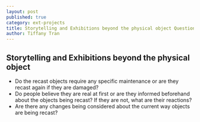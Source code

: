 ```yaml
---
layout: post
published: true
category: ext-projects
title: Storytelling and Exhibitions beyond the physical object Questions
author: Tiffany Tran
---
```

## Storytelling and Exhibitions beyond the physical object

- Do the recast objects require any specific maintenance or are they recast again if they are damaged?
- Do people believe they are real at first or are they informed beforehand about the objects being recast? If they are not, what are their reactions?
- Are there any changes being considered about the current way objects are being recast?
